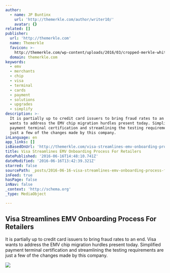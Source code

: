 ```yaml
---
author:
  - name: JP Buntinx
    url: 'http://themerkle.com/author/writer10/'
    avatar: {}
related: []
publisher:
  url: 'http://themerkle.com'
  name: Themerkle
  favicon: >-
    http://themerkle.com/wp-content/uploads/2016/03/cropped-merkle-white-1-192x192.png
  domain: themerkle.com
keywords:
  - emv
  - merchants
  - chip
  - visa
  - terminal
  - cards
  - payment
  - solutions
  - upgrades
  - simplify
description: >-
  It is partially up to credit card issuers to bring fraud rates to an end. Visa
  wants to address the EMV chip migration hurdles present today. Simplified
  payment terminal certification and streamlining the testing requirements are
  just a few of the changes made by this company.
inLanguage: en
app_links: []
isBasedOnUrl: 'http://themerkle.com/visa-streamlines-emv-onboarding-process-for-retailers/'
title: Visa Streamlines EMV Onboarding Process For Retailers
datePublished: '2016-06-16T14:48:10.741Z'
dateModified: '2016-06-16T13:42:39.321Z'
starred: false
sourcePath: _posts/2016-06-16-visa-streamlines-emv-onboarding-process-for-retailers.md
inFeed: true
hasPage: false
inNav: false
_context: 'http://schema.org'
_type: MediaObject

---
```

<article style=""><h1>Visa Streamlines EMV Onboarding Process For Retailers</h1><p>It is partially up to credit card issuers to bring fraud rates to an end. Visa wants to address the EMV chip migration hurdles present today. Simplified payment terminal certification and streamlining the testing requirements are just a few of the changes made by this company.</p><img src="http://themerkle.com/wp-content/uploads/2016/06/shutterstock_267662744.jpg" /></article>